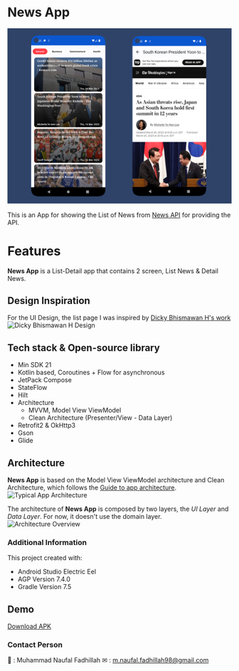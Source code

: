 # News App
![NewsA App](/docs/banner.png)

This is an App for showing the List of News from [News API](https://newsapi.org/) for providing the API.


# Features
**News App** is a List-Detail app that contains 2 screen, List News & Detail News. 


## Design Inspiration
For the UI Design, the list page I was inspired by [Dicky Bhismawan H's work](https://www.figma.com/community/file/975336242667665188)
![Dicky Bhismawan H Design](https://s3-alpha.figma.com/hub/file/1349586731/a3778eae-12c5-4776-9cdf-2682394d9013-cover.png)


## Tech stack & Open-source library
- Min SDK 21
- Kotlin based, Coroutines + Flow for asynchronous
- JetPack Compose
- StateFlow
- Hilt
- Architecture
  - MVVM, Model View ViewModel
  - Clean Architecture (Presenter/View - Data Layer)
- Retrofit2 & OkHttp3
- Gson
- Glide


## Architecture
**News App** is based on the Model View ViewModel architecture and Clean Architecture, which follows the [Guide to app architecture](https://developer.android.com/topic/architecture#modern-app-architecture).
![Typical App Architecture](https://developer.android.com/static/topic/libraries/architecture/images/mad-arch-overview.png)


The architecture of **News App** is composed by two layers, the *UI Layer* and *Data Layer*.  For now, it doesn't use the domain layer. 
![Architecture Overview](/docs/architecture_overview.png)

### Additional Information
This project created with:
- Android Studio Electric Eel
- AGP Version 7.4.0
- Gradle Version 7.5

## Demo
[Download APK](/demo/app-debug.apk)

### Contact Person
👨 : Muhammad Naufal Fadhillah
✉ : m.naufal.fadhillah98@gmail.com
